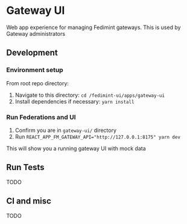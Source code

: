 # Gateway UI

Web app experience for managing Fedimint gateways. This is used by Gateway administrators

## Development

### Environment setup

From root repo directory:

1. Navigate to this directory: `cd /fedimint-ui/apps/gateway-ui`
2. Install dependencies if necessary: `yarn install`

### Run Federations and UI

1. Confirm you are in `gateway-ui/` directory
1. Run `REACT_APP_FM_GATEWAY_API="http://127.0.0.1:8175" yarn dev`

This will show you a running gateway UI with mock data

## Run Tests

TODO

## CI and misc

TODO
